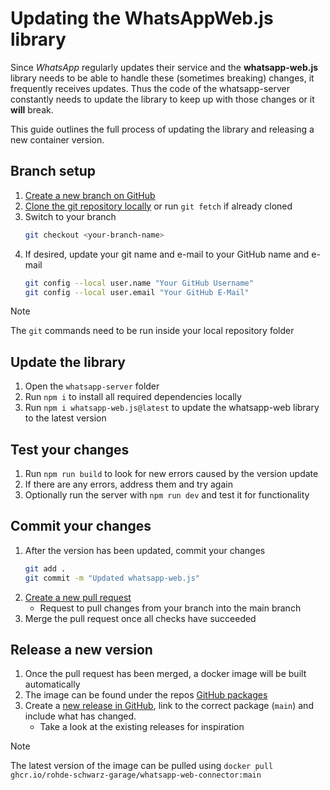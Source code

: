 # Updating the WhatsAppWeb.js library

Since *WhatsApp* regularly updates their service and the **whatsapp-web.js** library needs to be able to handle these (sometimes breaking) changes, it frequently receives updates. Thus the code of the whatsapp-server constantly needs to update the library to keep up with those changes or it **will** break.

This guide outlines the full process of updating the library and releasing a new container version.

## Branch setup

1. [Create a new branch on GitHub](https://docs.github.com/en/pull-requests/collaborating-with-pull-requests/proposing-changes-to-your-work-with-pull-requests/creating-and-deleting-branches-within-your-repository)
1. [Clone the git repository locally](https://docs.github.com/en/repositories/creating-and-managing-repositories/cloning-a-repository) or run `git fetch` if already cloned
1. Switch to your branch
    ```bash
    git checkout <your-branch-name>
    ```
1. If desired, update your git name and e-mail to your GitHub name and e-mail
    ```bash
    git config --local user.name "Your GitHub Username"
    git config --local user.email "Your GitHub E-Mail"
    ```

> [!NOTE]
> The `git` commands need to be run inside your local repository folder

## Update the library

1. Open the `whatsapp-server` folder
1. Run `npm i` to install all required dependencies locally
1. Run `npm i whatsapp-web.js@latest` to update the whatsapp-web library to the latest version

## Test your changes

1. Run `npm run build` to look for new errors caused by the version update
1. If there are any errors, address them and try again
1. Optionally run the server with `npm run dev` and test it for functionality

## Commit your changes

1. After the version has been updated, commit your changes
    ```bash
    git add .
    git commit -m "Updated whatsapp-web.js"
    ```
1. [Create a new pull request](https://docs.github.com/en/pull-requests/collaborating-with-pull-requests/proposing-changes-to-your-work-with-pull-requests/creating-a-pull-request)
    - Request to pull changes from your branch into the main branch
1. Merge the pull request once all checks have succeeded


## Release a new version

1. Once the pull request has been merged, a docker image will be built automatically
1. The image can be found under the repos [GitHub packages](https://github.com/Rohde-Schwarz-Garage/sw-it-whatsappwebconnector/pkgs/container/whatsapp-web-connector)
1. Create a [new release in GitHub](https://docs.github.com/en/repositories/releasing-projects-on-github/managing-releases-in-a-repository#creating-a-release), link to the correct package (`main`) and include what has changed. 
    - Take a look at the existing releases for inspiration

> [!NOTE]
> The latest version of the image can be pulled using `docker pull ghcr.io/rohde-schwarz-garage/whatsapp-web-connector:main`
